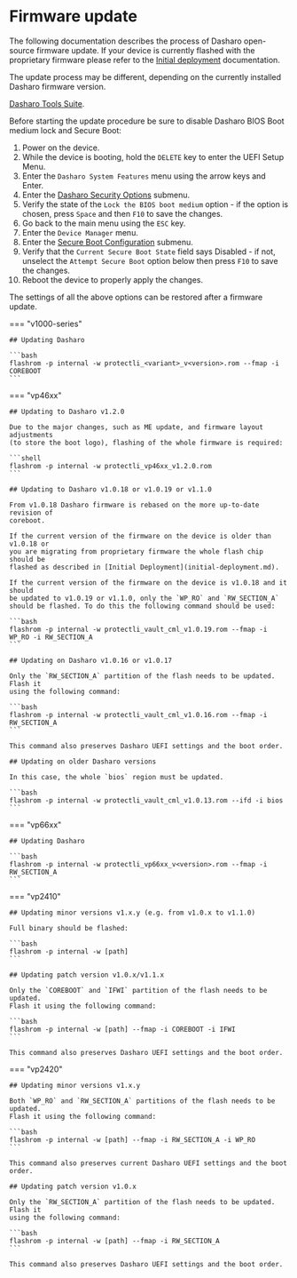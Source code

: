 # Firmware update

The following documentation describes the process of Dasharo open-source
firmware update. If your device is currently flashed with the proprietary
firmware please refer to the [Initial deployment](initial-deployment.md)
documentation.

The update process may be different, depending on the currently installed
Dasharo firmware version.

[Dasharo Tools Suite](../../dasharo-tools-suite/overview.md).

Before starting the update procedure be sure to disable Dasharo BIOS Boot
medium lock and Secure Boot:

1. Power on the device.
2. While the device is booting, hold the `DELETE` key to enter the UEFI Setup
    Menu.
3. Enter the `Dasharo System Features` menu using the arrow keys and Enter.
4. Enter the [Dasharo Security Options](https://docs.dasharo.com/dasharo-menu-docs/dasharo-system-features/#dasharo-security-options)
    submenu.
5. Verify the state of the `Lock the BIOS boot medium` option - if the option
    is chosen, press `Space` and then `F10` to save the changes.
6. Go back to the main menu using the `ESC` key.
7. Enter the `Device Manager` menu.
8. Enter the [Secure Boot Configuration](https://docs.dasharo.com/dasharo-menu-docs/device-manager/#secure-boot-configuration)
    submenu.
9. Verify that the `Current Secure Boot State` field says Disabled - if not,
    unselect the `Attempt Secure Boot` option below then press `F10` to save
    the changes.
10. Reboot the device to properly apply the changes.

The settings of all the above options can be restored after a firmware
update.

=== "v1000-series"

    ## Updating Dasharo

    ```bash
    flashrom -p internal -w protectli_<variant>_v<version>.rom --fmap -i COREBOOT
    ```

=== "vp46xx"

    ## Updating to Dasharo v1.2.0

    Due to the major changes, such as ME update, and firmware layout adjustments
    (to store the boot logo), flashing of the whole firmware is required:

    ```shell
    flashrom -p internal -w protectli_vp46xx_v1.2.0.rom
    ```

    ## Updating to Dasharo v1.0.18 or v1.0.19 or v1.1.0

    From v1.0.18 Dasharo firmware is rebased on the more up-to-date revision of
    coreboot.

    If the current version of the firmware on the device is older than v1.0.18 or
    you are migrating from proprietary firmware the whole flash chip should be
    flashed as described in [Initial Deployment](initial-deployment.md).

    If the current version of the firmware on the device is v1.0.18 and it should
    be updated to v1.0.19 or v1.1.0, only the `WP_RO` and `RW_SECTION_A`
    should be flashed. To do this the following command should be used:

    ```bash
    flashrom -p internal -w protectli_vault_cml_v1.0.19.rom --fmap -i WP_RO -i RW_SECTION_A
    ```

    ## Updating on Dasharo v1.0.16 or v1.0.17

    Only the `RW_SECTION_A` partition of the flash needs to be updated. Flash it
    using the following command:

    ```bash
    flashrom -p internal -w protectli_vault_cml_v1.0.16.rom --fmap -i RW_SECTION_A
    ```

    This command also preserves Dasharo UEFI settings and the boot order.

    ## Updating on older Dasharo versions

    In this case, the whole `bios` region must be updated.

    ```bash
    flashrom -p internal -w protectli_vault_cml_v1.0.13.rom --ifd -i bios
    ```

=== "vp66xx"

    ## Updating Dasharo

    ```bash
    flashrom -p internal -w protectli_vp66xx_v<version>.rom --fmap -i RW_SECTION_A
    ```

=== "vp2410"

    ## Updating minor versions v1.x.y (e.g. from v1.0.x to v1.1.0)

    Full binary should be flashed:

    ```bash
    flashrom -p internal -w [path]
    ```

    ## Updating patch version v1.0.x/v1.1.x

    Only the `COREBOOT` and `IFWI` partition of the flash needs to be updated.
    Flash it using the following command:

    ```bash
    flashrom -p internal -w [path] --fmap -i COREBOOT -i IFWI
    ```

    This command also preserves Dasharo UEFI settings and the boot order.

=== "vp2420"

    ## Updating minor versions v1.x.y

    Both `WP_RO` and `RW_SECTION_A` partitions of the flash needs to be updated.
    Flash it using the following command:

    ```bash
    flashrom -p internal -w [path] --fmap -i RW_SECTION_A -i WP_RO
    ```

    This command also preserves current Dasharo UEFI settings and the boot order.

    ## Updating patch version v1.0.x

    Only the `RW_SECTION_A` partition of the flash needs to be updated. Flash it
    using the following command:

    ```bash
    flashrom -p internal -w [path] --fmap -i RW_SECTION_A
    ```

    This command also preserves Dasharo UEFI settings and the boot order.
